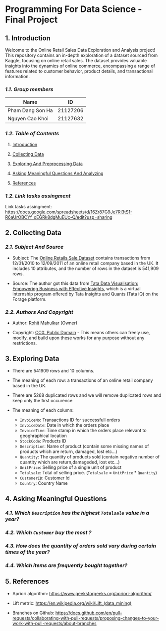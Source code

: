 # Programming For Data Science - Final Project

## 1. Introduction
Welcome to the Online Retail Sales Data Exploration and Analysis project! This repository contains an in-depth exploration of a dataset sourced from Kaggle, focusing on online retail sales. The dataset provides valuable insights into the dynamics of online commerce, encompassing a range of features related to customer behavior, product details, and transactional information.

### _1.1. Group members_

| Name              | ID       |
|-------------------|----------|
| Pham Dang Son Ha  | 21127206 |
| Nguyen Cao Khoi   | 21127632 |

### _1.2. Table of Contents_

1. [Introduction](#1.-Introduction)

2. [Collecting Data](#2.-Collecting-Data)

3. [Exploring And Preprocessing Data](#3.-Exploring-Data)

4. [Asking Meaningful Questions And Analyzing](#4-Asking-Meaningful-Questions)

5. [References](#5.-References)

### _1.2. Link tasks assingment_

Link tasks assingment: https://docs.google.com/spreadsheets/d/16Zr87G9Je7Rl3tS1-R6aUrOBCYf_oEGRk8dgMuEUc-Q/edit?usp=sharing

## 2. Collecting Data

### _2.1. Subject And Source_

-  Subject: The [Online Retails Sale Dataset](https://www.kaggle.com/datasets/rohitmahulkar/online-retails-sale-dataset/data?fbclid=IwAR073q0CYe_aoD5bjPNrycjMGsDoXCxytfm8p7WpWJTBH9XkqrOCrbV_LRU) contains transactions from 12/01/2010 to 12/09/2011 of an online retail company based in the UK. It includes 10 attributes, and the number of rows in the dataset is 541,909 rows.

- Source: The author got this data from [Tata Data Visualisation: Empowering Business with Effective Insights](https://www.theforage.com/simulations/tata/data-visualisation-p5xo), which is a virtual internship program offered by Tata Insights and Quants (Tata iQ) on the Forage platform.

### _2.2. Authors And Copyright_

- Author: [Rohit Mahulkar](https://www.kaggle.com/rohitmahulkar) (Owner)

- Copyright: [CC0: Public Domain](https://creativecommons.org/publicdomain/zero/1.0/) - This means others can freely use, modify, and build upon these works for any purpose without any restrictions.

## 3. Exploring Data

- There are 541909 rows and 10 columns.

- The meaning of each row: a transactions of an online retail company based in the UK. 

- There are 5268 duplicated rows and we will remove duplicated rows and keep only the first occurence

- The meaning of each column: 
    - `InvoiceNo`: Transactions ID for successfull orders
    - `InvoiceDate`: Date in which the orders place
    - `InvoiceTime`: Time stamp in which the orders place relevant to geoghraphical location
    - `StockCode`: Products ID
    - `Description`: Name of product (contain some missing names of products which are return, damaged, lost etc...)
    - `Quantity`: The quantity of products sold (contain negative number of quantity which are return,damageded, lost etc...)
    - `UnitPrice`: Selling price of a single unit of product
    - `Totalsale`: Total of selling price. (`Totalsale` = `UnitPrice` * `Quantity`)
    - `CustomerID`: Customer Id
    - `Country`: Country Name

## 4. Asking Meaningful Questions 

### _4.1. Which `Description` has the highest `Totalsale` value in a year?_

### _4.2. Which `Customer` buy the most ?_

### _4.3. How does the quantity of orders sold vary during certain times of the year?_

### _4.4. Which items are frequently bought together?_

## 5. References

- Apriori algorithm: https://www.geeksforgeeks.org/apriori-algorithm/

- Lift metric: https://en.wikipedia.org/wiki/Lift_(data_mining)

- Branches on Github: https://docs.github.com/en/pull-requests/collaborating-with-pull-requests/proposing-changes-to-your-work-with-pull-requests/about-branches